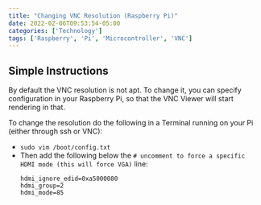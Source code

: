 ```yaml
---
title: "Changing VNC Resolution (Raspberry Pi)"
date: 2022-02-06T09:53:54-05:00
categories: ['Technology']
tags: ['Raspberry', 'Pi', 'Microcontroller', 'VNC']
---
```


## Simple Instructions
By default the VNC resolution is not apt. To change it, you can specify configuration in your Raspberry Pi, so that the VNC Viewer will start rendering in that.

To change the resolution do the following in a Terminal running on your Pi (either through ssh or VNC):
* ```sudo vim /boot/config.txt```
* Then add the following below the ```# uncomment to force a specific HDMI mode (this will force VGA)``` line:
	```
	hdmi_ignore_edid=0xa5000080
	hdmi_group=2
	hdmi_mode=85
	```